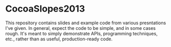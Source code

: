 CocoaSlopes2013
===============

This repository contains slides and example code from various presntations I've given. In general, expect the code to be simple, and in some cases rough. It's meant to simply demonstrate APIs, programming techniques, etc., rather than as useful, production-ready code.
